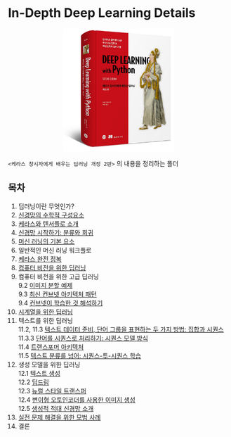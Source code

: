 # In-Depth Deep Learning Details

<p align="center"><img src="deep_learning_with_python_2nd_cover.jpg" width="50%" height="50%" title="케창딥 표지" alt="Deep Learning with Python 2nd Edition Cover"></img></p>

```<케라스 창시자에게 배우는 딥러닝 개정 2판>``` 의 내용을 정리하는 폴더

## 목차

1. 딥러닝이란 무엇인가?
2. [신경망의 수학적 구성요소]()
3. [케라스와 텐서플로 소개]()
4. [신경망 시작하기: 분류와 회귀]()
5. [머신 러닝의 기본 요소]()
6. 일반적인 머신 러닝 워크플로
7. [케라스 완전 정복]()
8. [컴퓨터 비전을 위한 딥러닝]()
9.  컴퓨터 비전을 위한 고급 딥러닝  
    9.2 [이미지 분할 예제]()  
    9.3 [최신 컨브넷 아키텍처 패턴]()  
    9.4 [컨브넷이 학습한 것 해석하기]()
10. [시계열을 위한 딥러닝]()
11. 텍스트를 위한 딥러닝  
    11.2, 11.3 [텍스트 데이터 준비, 단어 그룹을 표현하는 두 가지 방법: 집합과 시퀀스]()  
    11.3.3 [단어를 시퀀스로 처리하기: 시퀀스 모델 방식]()  
    11.4 [트랜스포머 아키텍처]()  
    11.5 [텍스트 분류를 넘어: 시퀀스-투-시퀀스 학습]()  
12. 생성 모델을 위한 딥러닝  
    12.1 [텍스트 생성]()  
    12.2 [딥드림]()  
    12.3 [뉴럴 스타일 트랜스퍼]()  
    12.4 [변이형 오토인코더를 사용한 이미지 생성]()  
    12.5 [생성적 적대 신경망 소개]()
13. [실전 문제 해결을 위한 모범 사례]()
14. 결론
